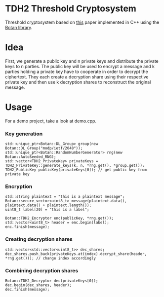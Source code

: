# TDH2 Threshold Cryptosystem

Threshold cryptosystem based on [this](https://www.shoup.net/papers/thresh1.pdf) paper implemented in C++ using the [Botan library](https://github.com/randombit/botan). 

# Idea
First, we generate a public key and n private keys and distribute the private keys to n parties. The public key will be used to encrypt a message and k parties holding a private key have to cooperate in order to decrypt the ciphertext. They each create a decryption share using their respective private key and then use k decryption shares to reconstruct the original message.

# Usage
For a demo project, take a look at demo.cpp.

### Key generation
    std::unique_ptr<Botan::DL_Group> group(new Botan::DL_Group("modp/ietf/2048")); 
    std::unique_ptr<Botan::RandomNumberGenerator> rng(new Botan::AutoSeeded_RNG);
    std::vector<TDH2_PrivateKey> privateKeys = TDH2_PrivateKey::generate_keys(k, n, *rng.get(), *group.get());
    TDH2_PublicKey publicKey(privateKeys[0]); // get public key from private key

### Encryption
    std::string plaintext = "this is a plaintext message";
    Botan::secure_vector<uint8_t> message(plaintext.data(), plaintext.data() + plaintext.length());
    uint8_t label[20] = "this is a label";

    Botan::TDH2_Encryptor enc(publicKey, *rng.get());
	std::vector<uint8_t> header = enc.begin(label);
    enc.finish(message);

### Creating decryption shares
    std::vector<std::vector<uint8_t>> dec_shares;
    dec_shares.push_back(privateKeys.at(index).decrypt_share(header, *rng.get())); // change index accordingly
    
### Combining decryption shares
    Botan::TDH2_Decryptor dec(privateKeys[0]);
    dec.begin(dec_shares, header);
    dec.finish(message);
